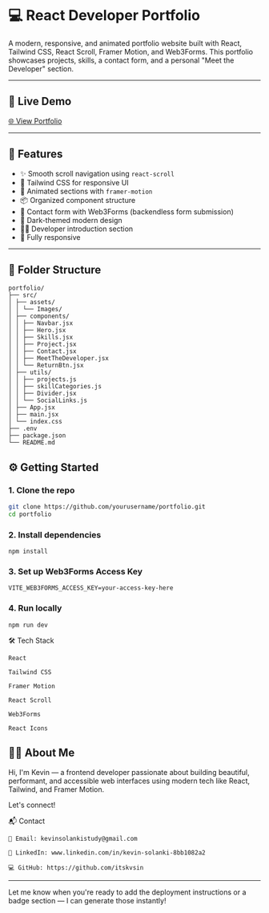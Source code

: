 # 💻 React Developer Portfolio

A modern, responsive, and animated portfolio website built with React, Tailwind CSS, React Scroll, Framer Motion, and Web3Forms. This portfolio showcases projects, skills, a contact form, and a personal "Meet the Developer" section.

---

## 🔗 Live Demo

[🌐 View Portfolio](#)

---

## 🚀 Features

- ✨ Smooth scroll navigation using `react-scroll`
- 🎨 Tailwind CSS for responsive UI
- 🧠 Animated sections with `framer-motion`
- 📦 Organized component structure
- 🧾 Contact form with Web3Forms (backendless form submission)
- 🌙 Dark-themed modern design
- 🧑‍💻 Developer introduction section
- 📱 Fully responsive

---

## 📁 Folder Structure
```
portfolio/
├── src/
│ ├── assets/
│ │ └── Images/ 
│ ├── components/
│ │ ├── Navbar.jsx
│ │ ├── Hero.jsx
│ │ ├── Skills.jsx
│ │ ├── Project.jsx
│ │ ├── Contact.jsx
│ │ ├── MeetTheDeveloper.jsx
│ │ └── ReturnBtn.jsx
│ ├── utils/
│ │ ├── projects.js
│ │ ├── skillCategories.js
│ │ ├── Divider.jsx
│ │ └── SocialLinks.js
│ ├── App.jsx
│ ├── main.jsx
│ └── index.css
├── .env
├── package.json
└── README.md

```

## ⚙️ Getting Started

### 1. Clone the repo

```bash
git clone https://github.com/yourusername/portfolio.git
cd portfolio
```

### 2. Install dependencies
```npm install```

### 3. Set up Web3Forms Access Key
```VITE_WEB3FORMS_ACCESS_KEY=your-access-key-here```

### 4. Run locally
```npm run dev```



🛠 Tech Stack

    React

    Tailwind CSS

    Framer Motion

    React Scroll

    Web3Forms

    React Icons


## 🙋‍♂️ About Me

Hi, I'm Kevin — a frontend developer passionate about building beautiful, performant, and accessible web interfaces using modern tech like React, Tailwind, and Framer Motion.

Let's connect!

📬 Contact

    📧 Email: kevinsolankistudy@gmail.com

    💼 LinkedIn: www.linkedin.com/in/kevin-solanki-8bb1082a2

    💻 GitHub: https://github.com/itskvsin



---

Let me know when you're ready to add the deployment instructions or a badge section — I can generate those instantly!
